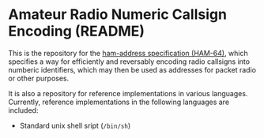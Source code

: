 Amateur Radio Numeric Callsign Encoding (README)
================================================

This is the repository for the [ham-address specification
(HAM-64)](ham-addr.txt.md), which specifies a way for efficiently and
reversably encoding radio callsigns into numberic identifiers, which
may then be used as addresses for packet radio or other purposes.

It is also a repository for reference implementations in various
languages. Currently, reference implementations in the following
languages are included:

 * Standard unix shell sript (`/bin/sh`)

